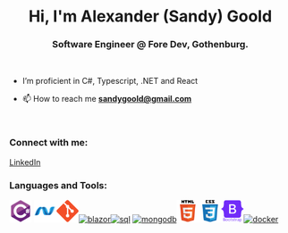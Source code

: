 <h1 align="center">Hi, I'm Alexander (Sandy) Goold</h1>
<h3 align="center">Software Engineer @ Fore Dev, Gothenburg.</h3>
<br/>

-  I’m proficient in C#, Typescript, .NET and React

- 📫 How to reach me **sandygoold@gmail.com**


<br>

<h3 align="left">Connect with me:</h3>
<a href="https://www.linkedin.com/in/alexander-goold-005821265/">LinkedIn</a>

<br>

<h3 align="left">Languages and Tools:</h3>
<p align="left"> 
<a href="https://learn.microsoft.com/en-us/dotnet/csharp/" target="blank" rel="noreferrer"><img src="https://raw.githubusercontent.com/devicons/devicon/master/icons/csharp/csharp-original.svg" alt="csharp" width="40" height="40"/></a>
<a href="https://dotnet.microsoft.com/en-us/" target="blank" rel="noreferrer"><img src="https://raw.githubusercontent.com/devicons/devicon/master/icons/dot-net/dot-net-original.svg" alt="dotnet" width="40" height="40"/></a><a href="https://git-scm.com/" target="blank" rel="noreferrer"><img src="https://raw.githubusercontent.com/devicons/devicon/master/icons/git/git-original.svg" alt="git" width="40" height="40"/></a><a href="https://dotnet.microsoft.com/en-us/apps/aspnet/web-apps/blazor" target="blank" rel="noreferrer"><img src="https://devblogs.microsoft.com/aspnet/wp-content/uploads/sites/16/2019/04/BrandBlazor_nohalo_1000x.png" alt="blazor" width="40" height="40"/></a><a href="https://www.w3schools.com/sql/" target="blank" rel="noreferrer"><img src="https://www.svgrepo.com/show/331760/sql-database-generic.svg" alt="sql" width="40" height="40"/></a>
<a href="https://www.mongodb.com/" target="blank" rel="noreferrer"><img src="https://www.svgrepo.com/show/331488/mongodb.svg" alt="mongodb" width="40" height="40"/></a><a href="https://html.spec.whatwg.org/multipage/" target="blank" rel="noreferrer"><img src="https://raw.githubusercontent.com/devicons/devicon/master/icons/html5/html5-original-wordmark.svg"alt="html5" width="40" height="40"/></a><a href="https://www.w3schools.com/css/" target="blank" rel="noreferrer"><img src="https://raw.githubusercontent.com/devicons/devicon/master/icons/css3/css3-original-wordmark.svg" alt="css3" width="40" height="40"/></a><a href="https://getbootstrap.com" target="blank" rel="noreferrer"><img src="https://raw.githubusercontent.com/devicons/devicon/master/icons/bootstrap/bootstrap-plain-wordmark.svg" alt="bootstrap" width="40" height="40"/></a><a  href="https://docker.com" target="blank" rel="noreferrer"><img src="https://www.docker.com/wp-content/uploads/2023/08/logo-guide-logos-2.svg" alt="docker" width="40" height="40"/></a></p><br>
